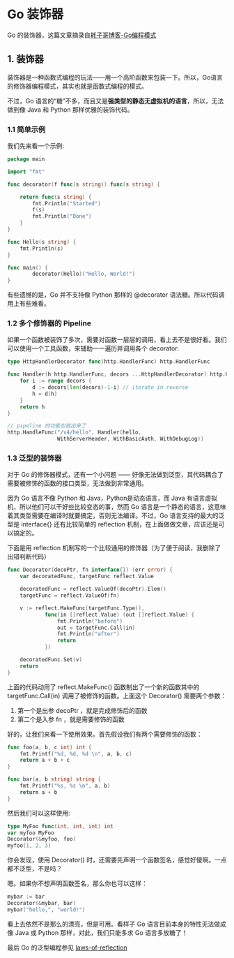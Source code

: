 # Go 装饰器

Go 的装饰器，这篇文章摘录自[耗子哥博客-Go编程模式](https://coolshell.cn/articles/17929.html)

<!-- more -->

## 1. 装饰器
装饰器是一种函数式编程的玩法——用一个高阶函数来包装一下。所以，Go语言的修饰器编程模式，其实也就是函数式编程的模式。

不过，Go 语言的“糖”不多，而且又是**强类型的静态无虚拟机的语言**，所以，无法做到像 Java 和 Python 那样优雅的装饰代码。

### 1.1 简单示例
我们先来看一个示例:

```go
package main

import "fmt"

func decorator(f func(s string)) func(s string) {

    return func(s string) {
        fmt.Println("Started")
        f(s)
        fmt.Println("Done")
    }
}

func Hello(s string) {
    fmt.Println(s)
}

func main() {
        decorator(Hello)("Hello, World!")
}
```

有些遗憾的是，Go 并不支持像 Python 那样的 @decorator 语法糖。所以代码调用上有些难看。

### 1.2 多个修饰器的 Pipeline
如果一个函数被装饰了多次，需要对函数一层层的调用，看上去不是很好看。我们可以使用一个工具函数，来辅助一一遍历并调用各个 decorator:

```go
type HttpHandlerDecorator func(http.HandlerFunc) http.HandlerFunc

func Handler(h http.HandlerFunc, decors ...HttpHandlerDecorator) http.HandlerFunc {
    for i := range decors {
        d := decors[len(decors)-1-i] // iterate in reverse
        h = d(h)
    }
    return h
}

// pipeline 的功能也就出来了
http.HandleFunc("/v4/hello", Handler(hello,
                WithServerHeader, WithBasicAuth, WithDebugLog))
```

### 1.3 泛型的装饰器
对于 Go 的修饰器模式，还有一个小问题 —— 好像无法做到泛型，其代码耦合了需要被修饰的函数的接口类型，无法做到非常通用。

因为 Go 语言不像 Python 和 Java，Python是动态语言，而 Java 有语言虚拟机，所以他们可以干好些比较变态的事，然而 Go 语言是一个静态的语言，这意味着其类型需要在编译时就要搞定，否则无法编译。不过，Go 语言支持的最大的泛型是 interface{} 还有比较简单的 reflection 机制，在上面做做文章，应该还是可以搞定的。

下面是用 reflection 机制写的一个比较通用的修饰器（为了便于阅读，我删除了出错判断代码）

```go
func Decorator(decoPtr, fn interface{}) (err error) {
    var decoratedFunc, targetFunc reflect.Value

    decoratedFunc = reflect.ValueOf(decoPtr).Elem()
    targetFunc = reflect.ValueOf(fn)

    v := reflect.MakeFunc(targetFunc.Type(),
            func(in []reflect.Value) (out []reflect.Value) {
                fmt.Println("before")
                out = targetFunc.Call(in)
                fmt.Println("after")
                return
            })

    decoratedFunc.Set(v)
    return
}
```
上面的代码动用了 reflect.MakeFunc() 函数制出了一个新的函数其中的 targetFunc.Call(in) 调用了被修饰的函数。上面这个 Decorator() 需要两个参数：
1. 第一个是出参 decoPtr ，就是完成修饰后的函数
2. 第二个是入参 fn ，就是需要修饰的函数


好的，让我们来看一下使用效果。首先假设我们有两个需要修饰的函数：

```go
func foo(a, b, c int) int {
    fmt.Printf("%d, %d, %d \n", a, b, c)
    return a + b + c
}

func bar(a, b string) string {
    fmt.Printf("%s, %s \n", a, b)
    return a + b
}
```

然后我们可以这样使用:

```go
type MyFoo func(int, int, int) int
var myfoo MyFoo
Decorator(&myfoo, foo)
myfoo(1, 2, 3)
```

你会发现，使用 Decorator() 时，还需要先声明一个函数签名，感觉好傻啊。一点都不泛型，不是吗？

嗯。如果你不想声明函数签名，那么你也可以这样：

```go
mybar := bar
Decorator(&mybar, bar)
mybar("hello,", "world!")
```

看上去依然不是那么的漂亮，但是可用。看样子 Go 语言目前本身的特性无法做成像 Java 或 Python 那样，对此，我们只能多求 Go 语言多放糖了！

最后 Go 的泛型编程参见 [laws-of-reflection](https://blog.golang.org/laws-of-reflection)

